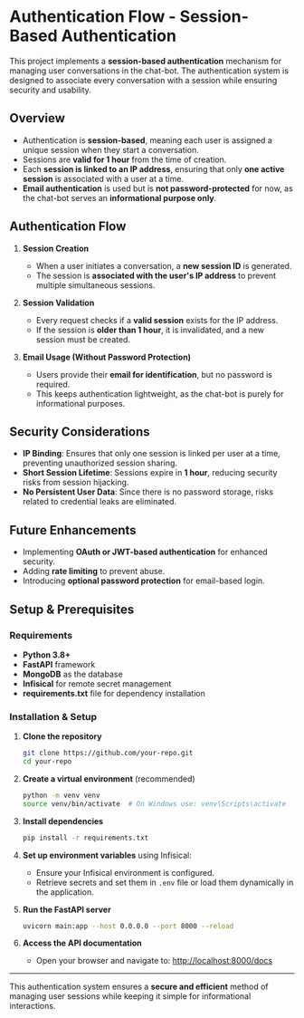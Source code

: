 # Authentication Flow - Session-Based Authentication

This project implements a **session-based authentication** mechanism for managing user conversations in the chat-bot. The authentication system is designed to associate every conversation with a session while ensuring security and usability.

## **Overview**
- Authentication is **session-based**, meaning each user is assigned a unique session when they start a conversation.
- Sessions are **valid for 1 hour** from the time of creation.
- Each **session is linked to an IP address**, ensuring that only **one active session** is associated with a user at a time.
- **Email authentication** is used but is **not password-protected** for now, as the chat-bot serves an **informational purpose only**.

## **Authentication Flow**
1. **Session Creation**
   - When a user initiates a conversation, a **new session ID** is generated.
   - The session is **associated with the user's IP address** to prevent multiple simultaneous sessions.
   
2. **Session Validation**
   - Every request checks if a **valid session** exists for the IP address.
   - If the session is **older than 1 hour**, it is invalidated, and a new session must be created.

3. **Email Usage (Without Password Protection)**
   - Users provide their **email for identification**, but no password is required.
   - This keeps authentication lightweight, as the chat-bot is purely for informational purposes.

## **Security Considerations**
- **IP Binding**: Ensures that only one session is linked per user at a time, preventing unauthorized session sharing.
- **Short Session Lifetime**: Sessions expire in **1 hour**, reducing security risks from session hijacking.
- **No Persistent User Data**: Since there is no password storage, risks related to credential leaks are eliminated.

## **Future Enhancements**
- Implementing **OAuth or JWT-based authentication** for enhanced security.
- Adding **rate limiting** to prevent abuse.
- Introducing **optional password protection** for email-based login.

## **Setup & Prerequisites**
### **Requirements**
- **Python 3.8+**
- **FastAPI** framework
- **MongoDB** as the database
- **Infisical** for remote secret management
- **requirements.txt** file for dependency installation

### **Installation & Setup**
1. **Clone the repository**
   ```sh
   git clone https://github.com/your-repo.git
   cd your-repo
   ```

2. **Create a virtual environment** (recommended)
   ```sh
   python -m venv venv
   source venv/bin/activate  # On Windows use: venv\Scripts\activate
   ```

3. **Install dependencies**
   ```sh
   pip install -r requirements.txt
   ```

4. **Set up environment variables** using Infisical:
   - Ensure your Infisical environment is configured.
   - Retrieve secrets and set them in `.env` file or load them dynamically in the application.

5. **Run the FastAPI server**
   ```sh
   uvicorn main:app --host 0.0.0.0 --port 8000 --reload
   ```

6. **Access the API documentation**
   - Open your browser and navigate to: [http://localhost:8000/docs](http://localhost:8000/docs)

---
This authentication system ensures a **secure and efficient** method of managing user sessions while keeping it simple for informational interactions.